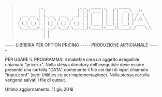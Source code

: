 > ```
>            _                 _ _  _____ _    _ _____          
>           | |               | (_)/ ____| |  | |  __ \   /\    
>   ___ ___ | |_ __   ___   __| |_| |    | |  | | |  | | /  \   
>  / __/ _ \| | '_ \ / _ \ / _` | | |    | |  | | |  | |/ /\ \  
> | (_| (_) | | |_) | (_) | (_| | | |____| |__| | |__| / ____ \ 
>  \___\___/|_| .__/ \___/ \__,_|_|\_____|\____/|_____/_/    \_\
>             | |                                               
>             |_|                                               
> ```  
    
----- LIBRERIA PER OPTION PRICING ----- PRODUZIONE ARTIGIANALE -----

PER USARE IL PROGRAMMA:
Il makefile crea un oggetto eseguibile chiamato "pricer.x". Nella stessa directory dell'eseguibile deve essere presente una cartella "DATA" contenente il file coi dati di input chiamato "input.conf" (vedi Utilities.cu per implementazione). Nella stessa cartella vengono salvati i file di output.

Ultimo aggiornamento: 11 giu 2018
